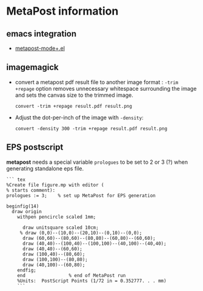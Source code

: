 # MetaPost information


## emacs integration ##


  * [metapost-mode+.el](metapost-mode+.el "emacs-lisp support file.")


## imagemagick ##

  * convert a metapost pdf result file to another image format :
	`-trim +repage` option removes unnecessary whitespace surrounding the image and sets the canvas size to the trimmed image.

        convert -trim +repage result.pdf result.png
  * Adjust the dot-per-inch of the image with `-density`:

        convert -density 300 -trim +repage result.pdf result.png


## EPS postscript ##

**metapost** needs a special variable `prologues` to be set to 2 or 3 (?) when generating standalone eps file.

	``` tex
	%Create file figure.mp with editor (
	% starts comment):
	prologues := 3;    % set up MetaPost for EPS generation

	beginfig(14)
	  draw origin
		withpen pencircle scaled 1mm;

		  draw unitsquare scaled 10cm;
		 % draw (0,0)--(10,0)--(20,10)--(0,10)--(0,0);
		  draw (60,60)--(80,60)--(80,80)--(60,80)--(60,60);
		  draw (40,40)--(100,40)--(100,100)--(40,100)--(40,40);
		  draw (40,40)--(60,60);
		  draw (100,40)--(80,60);
		  draw (100,100)--(80,80);
		  draw (40,100)--(60,80);
		endfig;
		end                % end of MetaPost run
		%Units:  PostScript Points (1/72 in = 0.352777. . . mm)
		```
